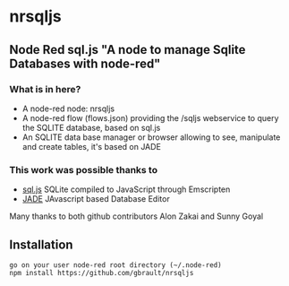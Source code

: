 # nrsqljs
## Node Red sql.js "A node to manage Sqlite Databases with node-red"

### What is in here?
* A node-red node: nrsqljs
* A node-red flow (flows.json) providing the /sqljs webservice to query the SQLITE database, based on sql.js
* An SQLITE data base manager or browser allowing to see, manipulate and create tables, it's based on JADE

### This work was possible thanks to
* [sql.js](https://github.com/kripken/sql.js/)  SQLite compiled to JavaScript through Emscripten
* [JADE](https://github.com/sunnygoyal/jade)  JAvascript based Database Editor

Many thanks to both github contributors Alon Zakai and Sunny Goyal 

## Installation
```
go on your user node-red root directory (~/.node-red)
npm install https://github.com/gbrault/nrsqljs
```
